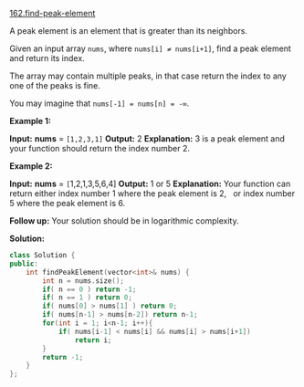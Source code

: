 [162.find-peak-element](https://leetcode.com/problems/find-peak-element/)  

A peak element is an element that is greater than its neighbors.

Given an input array `nums`, where `nums[i] ≠ nums[i+1]`, find a peak element and return its index.

The array may contain multiple peaks, in that case return the index to any one of the peaks is fine.

You may imagine that `nums[-1] = nums[n] = -∞`.

**Example 1:**

**Input:** **nums** = `[1,2,3,1]`
**Output:** 2
**Explanation:** 3 is a peak element and your function should return the index number 2.

**Example 2:**

**Input:** **nums** = `[`1,2,1,3,5,6,4\]
**Output:** 1 or 5 
**Explanation:** Your function can return either index number 1 where the peak element is 2, 
             or index number 5 where the peak element is 6.

**Follow up:** Your solution should be in logarithmic complexity.  



**Solution:**  

```cpp
class Solution {
public:
    int findPeakElement(vector<int>& nums) {
        int n = nums.size();
        if( n == 0 ) return -1;
        if( n == 1 ) return 0;
        if( nums[0] > nums[1] ) return 0;
        if( nums[n-1] > nums[n-2]) return n-1;
        for(int i = 1; i<n-1; i++){
            if( nums[i-1] < nums[i] && nums[i] > nums[i+1])
                return i;
        }
        return -1;
    }
};
```
      